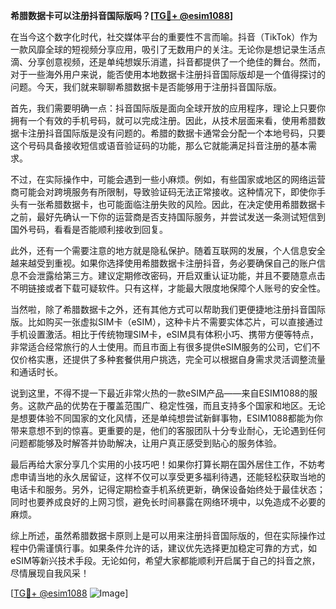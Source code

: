 **希腊数据卡可以注册抖音国际版吗？[[TG💪+ @esim1088](https://t.me/s/esim1088)]**

在当今这个数字化时代，社交媒体平台的重要性不言而喻。抖音（TikTok）作为一款风靡全球的短视频分享应用，吸引了无数用户的关注。无论你是想记录生活点滴、分享创意视频，还是单纯想娱乐消遣，抖音都提供了一个绝佳的舞台。然而，对于一些海外用户来说，能否使用本地数据卡注册抖音国际版却是一个值得探讨的问题。今天，我们就来聊聊希腊数据卡是否能够用于注册抖音国际版。

首先，我们需要明确一点：抖音国际版是面向全球开放的应用程序，理论上只要你拥有一个有效的手机号码，就可以完成注册。因此，从技术层面来看，使用希腊数据卡注册抖音国际版是没有问题的。希腊的数据卡通常会分配一个本地号码，只要这个号码具备接收短信或语音验证码的功能，那么它就能满足抖音注册的基本需求。

不过，在实际操作中，可能会遇到一些小麻烦。例如，有些国家或地区的网络运营商可能会对跨境服务有所限制，导致验证码无法正常接收。这种情况下，即使你手头有一张希腊数据卡，也可能面临注册失败的风险。因此，在决定使用希腊数据卡之前，最好先确认一下你的运营商是否支持国际服务，并尝试发送一条测试短信到国外号码，看看是否能顺利接收到回复。

此外，还有一个需要注意的地方就是隐私保护。随着互联网的发展，个人信息安全越来越受到重视。如果你选择使用希腊数据卡注册抖音，务必要确保自己的账户信息不会泄露给第三方。建议定期修改密码，开启双重认证功能，并且不要随意点击不明链接或者下载可疑软件。只有这样，才能最大限度地保障个人账号的安全性。

当然啦，除了希腊数据卡之外，还有其他方式可以帮助我们更便捷地注册抖音国际版。比如购买一张虚拟SIM卡（eSIM），这种卡片不需要实体芯片，可以直接通过手机设置激活。相比于传统物理SIM卡，eSIM具有体积小巧、携带方便等特点，非常适合经常旅行的人士使用。而且市面上有很多提供eSIM服务的公司，它们不仅价格实惠，还提供了多种套餐供用户挑选，完全可以根据自身需求灵活调整流量和通话时长。

说到这里，不得不提一下最近非常火热的一款eSIM产品——来自ESIM1088的服务。这款产品的优势在于覆盖范围广、稳定性强，而且支持多个国家和地区。无论是想要体验不同国家的文化风情，还是单纯想尝试新鲜事物，ESIM1088都能为你带来意想不到的惊喜。更重要的是，他们的客服团队十分专业耐心，无论遇到任何问题都能够及时解答并协助解决，让用户真正感受到贴心的服务体验。

最后再给大家分享几个实用的小技巧吧！如果你打算长期在国外居住工作，不妨考虑申请当地的永久居留证，这样不仅可以享受更多福利待遇，还能轻松获取当地的电话卡和服务。另外，记得定期检查手机系统更新，确保设备始终处于最佳状态；同时也要养成良好的上网习惯，避免长时间暴露在网络环境中，以免造成不必要的麻烦。

综上所述，虽然希腊数据卡原则上是可以用来注册抖音国际版的，但在实际操作过程中仍需谨慎行事。如果条件允许的话，建议优先选择更加稳定可靠的方式，如eSIM等新兴技术手段。无论如何，希望大家都能顺利开启属于自己的抖音之旅，尽情展现自我风采！

[[TG💪+ @esim1088](https://t.me/s/esim1088) ![Image](https://i.postimg.cc/4NQfJmqS/Snipaste-2025-05-13-00-14-12.png)]